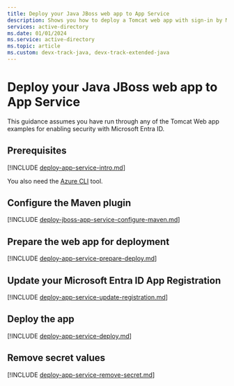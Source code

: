 ```yaml
---
title: Deploy your Java JBoss web app to App Service
description: Shows you how to deploy a Tomcat web app with sign-in by Microsoft Entra account to Azure App Service.
services: active-directory
ms.date: 01/01/2024
ms.service: active-directory
ms.topic: article
ms.custom: devx-track-java, devx-track-extended-java
---
```


# Deploy your Java JBoss web app to App Service

This guidance assumes you have run through any of the Tomcat Web app examples for enabling security with Microsoft Entra ID.

## Prerequisites

[!INCLUDE [deploy-app-service-intro.md](includes/deploy-app-service-intro.md)]

You also need the [Azure CLI](/cli/azure/install-azure-cli) tool.

## Configure the Maven plugin

[!INCLUDE [deploy-jboss-app-service-configure-maven.md](includes/deploy-jboss-app-service-configure-maven.md)]

## Prepare the web app for deployment

[!INCLUDE [deploy-app-service-prepare-deploy.md](includes/deploy-app-service-prepare-deploy.md)]

## Update your Microsoft Entra ID App Registration

[!INCLUDE [deploy-app-service-update-registration.md](includes/deploy-app-service-update-registration.md)]

## Deploy the app

[!INCLUDE [deploy-app-service-deploy.md](includes/deploy-app-service-deploy.md)]

## Remove secret values

[!INCLUDE [deploy-app-service-remove-secret.md](includes/deploy-app-service-remove-secret.md)]
